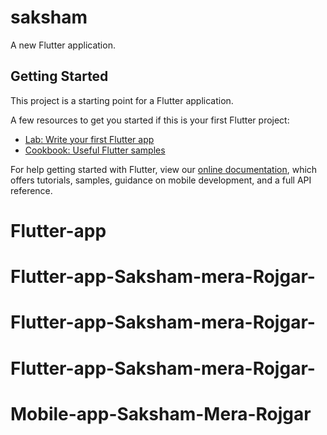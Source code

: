 # saksham

A new Flutter application.

## Getting Started

This project is a starting point for a Flutter application.

A few resources to get you started if this is your first Flutter project:

- [Lab: Write your first Flutter app](https://flutter.dev/docs/get-started/codelab)
- [Cookbook: Useful Flutter samples](https://flutter.dev/docs/cookbook)

For help getting started with Flutter, view our
[online documentation](https://flutter.dev/docs), which offers tutorials,
samples, guidance on mobile development, and a full API reference.
# Flutter-app
# Flutter-app-Saksham-mera-Rojgar-
# Flutter-app-Saksham-mera-Rojgar-
# Flutter-app-Saksham-mera-Rojgar-
# Mobile-app-Saksham-Mera-Rojgar

